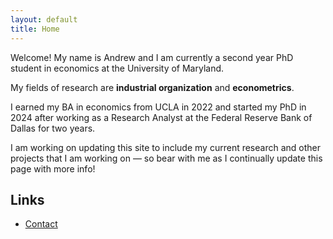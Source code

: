 ```yaml
---
layout: default
title: Home
---
```


Welcome! My name is Andrew and I am currently a second year PhD student in economics at the University of Maryland.  

My fields of research are **industrial organization** and **econometrics**.  

I earned my BA in economics from UCLA in 2022 and started my PhD in 2024 after working as a Research Analyst at the Federal Reserve Bank of Dallas for two years.  

I am working on updating this site to include my current research and other projects that I am working on — so bear with me as I continually update this page with more info!

## Links
- [Contact](mailto:andrew.raychawdhuri@gmail.com)
